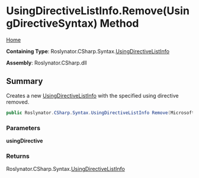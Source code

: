 # UsingDirectiveListInfo\.Remove\(UsingDirectiveSyntax\) Method

[Home](../../../../../README.md)

**Containing Type**: Roslynator\.CSharp\.Syntax\.[UsingDirectiveListInfo](../README.md)

**Assembly**: Roslynator\.CSharp\.dll

## Summary

Creates a new [UsingDirectiveListInfo](../README.md) with the specified using directive removed\.

```csharp
public Roslynator.CSharp.Syntax.UsingDirectiveListInfo Remove(Microsoft.CodeAnalysis.CSharp.Syntax.UsingDirectiveSyntax usingDirective)
```

### Parameters

**usingDirective**

### Returns

Roslynator\.CSharp\.Syntax\.[UsingDirectiveListInfo](../README.md)

